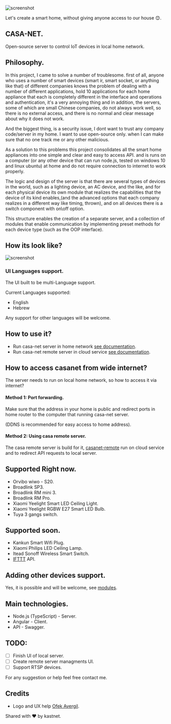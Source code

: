 ![screenshot](https://user-images.githubusercontent.com/28386247/53685975-4b22bf80-3d2a-11e9-99c7-09b2093c8060.png)

Let's create a smart home, without giving anyone access to our house 😊.

## CASA-NET.
Open-source server to control IoT devices in local home network.

## Philosophy.
In this project, I came to solve a number of troublesome. first of all, anyone who uses a number of smart devices (smart ir, smart socket, or anything like that) of different companies knows the problem of dealing with a number of different applications,
hold 10 applications for each home appliance that each is completely different in the interface and operations and authentication,
it's a very annoying thing and in addition, the servers, some of which are small Chinese companies, do not always work well, so there is no external access, and there is no normal and clear message about why it does not work.

And the biggest thing, is a security issue, I dont want to trust any company code/server in my home. I want to use open-source only. when I can make sure that no one track me or any other malicious. 

As a solution to this problems this project consolidates all the smart home appliances into one simple and clear and easy to access API.
and is runs on a computer (or any other device that can run node.js, tested on windows 10 and linux ubuntu) at home and do not require connection to internet to work properly.

The logic and design of the server is that there are several types of devices in the world, such as a lighting device, an AC device, and the like, and for each physical device its own module that realizes the capabilities that the device of its kind enables,(and the advanced options that each company realizes in a different way like timing, thrown), and on all devices there is a switch component with on\off option.

This structure enables the creation of a separate server, and a collection of modules that enable communication by implementing preset methods for each device type (such as the OOP interface).

## How its look like?
![screenshot](https://user-images.githubusercontent.com/28386247/53686146-2f201d80-3d2c-11e9-8d99-fb72a9255327.JPG)


### UI Languages support.
The UI built to be multi-Language support.

Current Languages supported:
* English
* Hebrew

Any support for other languages will be welcome.

## How to use it?
* Run casa-net server in home network [see documentation](./backend/README.md).
* Run casa-net remote server in cloud service [see documentation](./remote/README.md).

## How to access casanet from wide internet?
The server needs to run on local home network, so how to access it via internet?

#### Method 1: Port forwarding. 
Make sure that the address in your home is public and redirect ports in home router to the computer that running casa-net server.

(DDNS is recommended for easy access to home address).

#### Method 2: Using casa remote server.
The casa remote server is build for it, [casanet-remote](./remote/README.md) run on cloud service and to redirect API requests to local server.

## Supported Right now.
* Orvibo wiwo - S20.
* Broadlink SP3.
* Broadlink RM mini 3.
* Broadlink RM Pro.
* Xiaomi Yeelight Smart LED Ceiling Light.
* Xiaomi Yeelight RGBW E27 Smart LED Bulb.
* Tuya 3 gangs switch.

## Supported soon.
* Kankun Smart Wifi Plug.
* Xiaomi Philips LED Ceiling Lamp.
* Itead Sonoff Wireless Smart Switch.
* [IFTTT](https://ifttt.com/discover) API.

## Adding other devices support.
Yes, it is possible and will be welcome, see [modules](./backend/src/modules/README.md#-for-development-only-).

## Main technologies.
* Node.js (TypeScript) - Server.
* Angular - Client.
* API - Swagger.

## TODO:
- [ ] Finish UI of local server.
- [ ] Create remote server managments UI.
- [ ] Support RTSP devices. 

For any suggestion or help feel free contact me.

## Credits
* Logo and UX help [Ofek Avergil](https://il.linkedin.com/in/ofek-avergil-348260144).

Shared with  ❤️  by kastnet.
